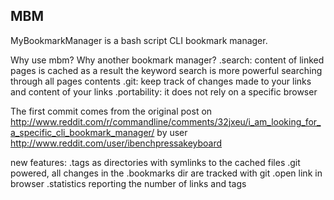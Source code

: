 ## MBM
  
MyBookmarkManager is a bash script CLI bookmark manager.

Why use mbm? Why another bookmark manager?
.search: content of linked pages is cached as a result the keyword search is more powerful searching through all pages contents
.git: keep track of changes made to your links and content of your links
.portability: it does not rely on a specific browser

The first commit comes from the original post on http://www.reddit.com/r/commandline/comments/32jxeu/i_am_looking_for_a_specific_cli_bookmark_manager/ by user http://www.reddit.com/user/ibenchpressakeyboard

new features:
.tags as directories with symlinks to the cached files
.git powered, all changes in the .bookmarks dir are tracked with git
.open link in browser
.statistics reporting the number of links and tags
